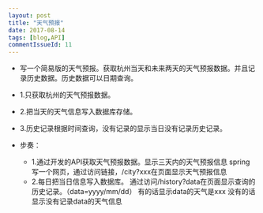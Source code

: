 ```yaml
---
layout: post
title: "天气预报"
date: 2017-08-14
tags: [blog,API]
commentIssueId: 11
---
```


* 写一个简易版的天气预报。获取杭州当天和未来两天的天气预报数据。并且记录历史数据。历史数据可以日期查询。
* 1.只获取杭州的天气预报数据。
* 2.把当天的天气信息写入数据库存储。
* 3.历史记录根据时间查询，没有记录的显示当日没有记录历史记录。

* 步奏：
    * 1.通过开发的API获取天气预报数据。显示三天内的天气预报信息
    spring 写一个网页，通过访问链接，/city?xxx在页面显示天气预报信息
    * 2.每日把当日信息写入数据库。
    通过访问/history?data在页面显示查询的历史记录。（data=yyyy/mm/dd）
    有的话显示data的天气是xxx
    没有的话显示没有记录data的天气信息